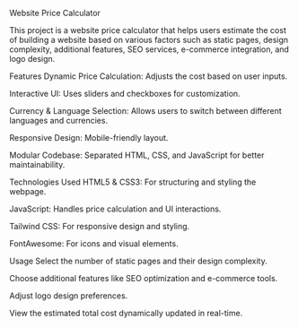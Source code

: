 Website Price Calculator

This project is a website price calculator that helps users estimate the cost of building a website based on various factors such as static pages, design complexity, additional features, SEO services, e-commerce integration, and logo design.

Features
Dynamic Price Calculation: Adjusts the cost based on user inputs.

Interactive UI: Uses sliders and checkboxes for customization.

Currency & Language Selection: Allows users to switch between different languages and currencies.

Responsive Design: Mobile-friendly layout.

Modular Codebase: Separated HTML, CSS, and JavaScript for better maintainability.

Technologies Used
HTML5 & CSS3: For structuring and styling the webpage.

JavaScript: Handles price calculation and UI interactions.

Tailwind CSS: For responsive design and styling.

FontAwesome: For icons and visual elements.

Usage
Select the number of static pages and their design complexity.

Choose additional features like SEO optimization and e-commerce tools.

Adjust logo design preferences.

View the estimated total cost dynamically updated in real-time.

